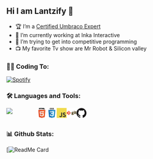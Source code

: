 ## Hi I am Lantzify 👋
- 🏆 I’m a [Certified Umbraco Expert](https://umbraco.com/training/certified-developers/developer/?id=3fa27864-30f2-42b0-a18c-14a9cf01ea08)
- 💼 I’m currently working at Inka Interactive
- 🏅 I’m trying to get into competitive programming
- 📺 My favorite Tv show are Mr Robot & Silicon valley


### 👨‍💻 Coding To:
[![Spotify](https://novatorem-sooty-mu.vercel.app/api/spotify)](https://open.spotify.com/user/f9qykj3762zinobahz6vb6hn0)

### 🛠 Languages and Tools:
<img align="left" width="80px" style="margin-bottom:5px" src="https://raw.githubusercontent.com/umbraco/Umbraco-CMS/v8/contrib/.github/img/logo.png">
<img align="left" alt="HTML5" width="26px" src="https://raw.githubusercontent.com/github/explore/80688e429a7d4ef2fca1e82350fe8e3517d3494d/topics/html/html.png" />
<img align="left" alt="CSS3" width="26px" src="https://raw.githubusercontent.com/github/explore/80688e429a7d4ef2fca1e82350fe8e3517d3494d/topics/css/css.png" />
<img align="left" alt="JavaScript" width="26px" src="https://raw.githubusercontent.com/github/explore/80688e429a7d4ef2fca1e82350fe8e3517d3494d/topics/javascript/javascript.png" />
<img align="left" alt="Git" width="26px" src="https://raw.githubusercontent.com/github/explore/80688e429a7d4ef2fca1e82350fe8e3517d3494d/topics/git/git.png" />
<img align="left" alt="GitHub" width="26px" src="https://raw.githubusercontent.com/github/explore/78df643247d429f6cc873026c0622819ad797942/topics/github/github.png" />
<br /><br />

### 📊 Github Stats:

[![ReadMe Card](https://github-readme-stats-omega-three.vercel.app/api?username=lantzify&show_icons=true&include_all_commits=true&count_private=true&theme=locale)
